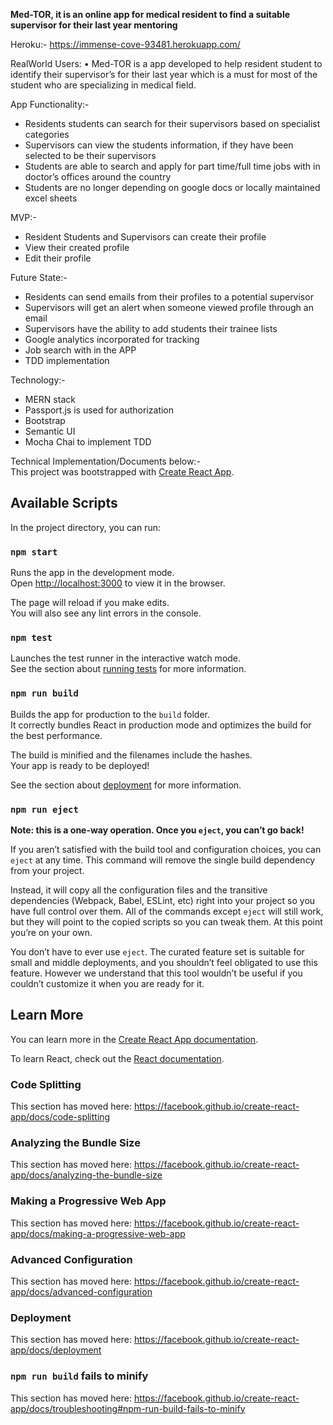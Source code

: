 **Med-TOR, it is an online app for medical resident to find a suitable supervisor for their last year mentoring**

Heroku:- https://immense-cove-93481.herokuapp.com/

RealWorld Users:
•	Med-TOR is a app developed to help resident student to identify their supervisor’s for their last year which is a must for most of the student who are specializing in medical field.


App Functionality:- 
* Residents students can search for their supervisors based on specialist categories 
* Supervisors can view the students information, if they have been selected to be their supervisors 
* Students are able to search and apply for part time/full time jobs with in doctor’s offices around the country 
* Students are no longer depending on google docs or locally maintained excel sheets 

MVP:- 
* Resident Students and Supervisors can create their profile
* View their created profile 
* Edit their profile 

Future State:- 
* Residents can send emails from their profiles to a potential supervisor
* Supervisors will get an alert when someone viewed profile through an email 
* Supervisors have the ability to add students their trainee lists 
* Google analytics incorporated for tracking 
* Job search with in the APP 
* TDD implementation 

Technology:- 
* MERN stack 
* Passport.js is used for authorization 
* Bootstrap 
* Semantic UI
* Mocha Chai to implement TDD



Technical Implementation/Documents below:-  
This project was bootstrapped with [Create React App](https://github.com/facebook/create-react-app).

## Available Scripts

In the project directory, you can run:

### `npm start`

Runs the app in the development mode.<br>
Open [http://localhost:3000](http://localhost:3000) to view it in the browser.

The page will reload if you make edits.<br>
You will also see any lint errors in the console.

### `npm test`

Launches the test runner in the interactive watch mode.<br>
See the section about [running tests](https://facebook.github.io/create-react-app/docs/running-tests) for more information.

### `npm run build`

Builds the app for production to the `build` folder.<br>
It correctly bundles React in production mode and optimizes the build for the best performance.

The build is minified and the filenames include the hashes.<br>
Your app is ready to be deployed!

See the section about [deployment](https://facebook.github.io/create-react-app/docs/deployment) for more information.

### `npm run eject`

**Note: this is a one-way operation. Once you `eject`, you can’t go back!**

If you aren’t satisfied with the build tool and configuration choices, you can `eject` at any time. This command will remove the single build dependency from your project.

Instead, it will copy all the configuration files and the transitive dependencies (Webpack, Babel, ESLint, etc) right into your project so you have full control over them. All of the commands except `eject` will still work, but they will point to the copied scripts so you can tweak them. At this point you’re on your own.

You don’t have to ever use `eject`. The curated feature set is suitable for small and middle deployments, and you shouldn’t feel obligated to use this feature. However we understand that this tool wouldn’t be useful if you couldn’t customize it when you are ready for it.

## Learn More

You can learn more in the [Create React App documentation](https://facebook.github.io/create-react-app/docs/getting-started).

To learn React, check out the [React documentation](https://reactjs.org/).

### Code Splitting

This section has moved here: https://facebook.github.io/create-react-app/docs/code-splitting

### Analyzing the Bundle Size

This section has moved here: https://facebook.github.io/create-react-app/docs/analyzing-the-bundle-size

### Making a Progressive Web App

This section has moved here: https://facebook.github.io/create-react-app/docs/making-a-progressive-web-app

### Advanced Configuration

This section has moved here: https://facebook.github.io/create-react-app/docs/advanced-configuration

### Deployment

This section has moved here: https://facebook.github.io/create-react-app/docs/deployment

### `npm run build` fails to minify

This section has moved here: https://facebook.github.io/create-react-app/docs/troubleshooting#npm-run-build-fails-to-minify
